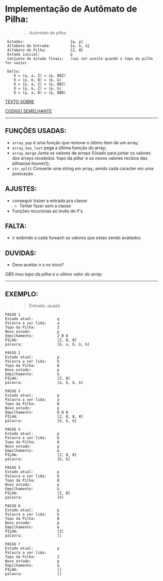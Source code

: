 # Implementação de Autômato de Pilha:
>>Automato de pilha:

     Estados:                     {q, p}
     Alfabeto de Entrada:         {a, b, &}
     Alfabeto de Pilha:           {Z, B}
     Estado inicial:              q
     Conjunto de estado finais:   (vai ser aceito quando o topo da pilha for vazio)
    
     Delta:
        δ = (q, a, Z) = (p, BBZ)
        δ = (p, b, B) = (p, &)
        δ = (p, a, Z) = (p, BBZ)
        δ = (p, &, Z) = (p, &)
        δ = (p, a, B) = (p, BBB)
    

[TEXTO SOBRE](https://panda.ime.usp.br/panda/static/pythonds_pt/03-EDBasicos/05-PilhaImplementacao.html)

[CODIGO SEMELHANTE](https://github.com/prompty001/automato-com-pilha/blob/master/a-pilha.py)

___

## FUNÇÕES USADAS:
* `array_pop` é uma função que remove o último item de um array;
* `array_key_last` pega a última fumção do array;
* `array_merge` Junta os valores de arrays (Usado para juntar os valores dos arrays recebidos 'topo da pilha' e os novos valores recibos das pilhas(se houver));
* `str_split` Converte uma string em array, sendo cada caracter em uma posicação.

## AJUSTES:
* conseguir trazer a entrada pra classe
    * Tentar fazer sem a classe
* Funções recursivas ao invés de if's

## FALTA:
* ir exibindo a cada foreach os valores que estao sendo avaliados

## DUVIDAS:
* Deve aceitar o `b` no inico? 

*OBS meu topo da pilha é o ultimo valor do array*

___

## EXEMPLO:

>> Entrada: `ababbb`

    PASSO 1
    Estado atual:           q
    Palavra a ser lida:     a
    Topo da Pilha:          Z
    Novo estado:            p
    Empilhamento:           Z B B
    PILHA:                  [Z, B, B]
    palavra:                [b, a, b, b, b]

    PASSO 2
    Estado atual:           p
    Palavra a ser lida:     b
    Topo da Pilha:          B
    Novo estado:            p
    Empilhamento:           &
    PILHA:                  [Z, B]
    palavra:                [a, b, b, b]

    PASSO 3
    Estado atual:           p
    Palavra a ser lida:     a
    Topo da Pilha:          B
    Novo estado:            p
    Empilhamento:           B B B
    PILHA:                  [Z, B, B, B]
    palavra:                [b, b, b]

    PASSO 4
    Estado atual:           p
    Palavra a ser lida:     b
    Topo da Pilha:          B
    Novo estado:            p
    Empilhamento:           &
    PILHA:                  [Z, B, B]
    palavra:                [b, b]

    PASSO 5
    Estado atual:           p
    Palavra a ser lida:     b
    Topo da Pilha:          B
    Novo estado:            p
    Empilhamento:           &
    PILHA:                  [Z, B]
    palavra:                [b]

    PASSO 6
    Estado atual:           p
    Palavra a ser lida:     b
    Topo da Pilha:          B
    Novo estado:            p
    Empilhamento:           &
    PILHA:                  [Z]
    palavra:                []

    PASSO 7
    Estado atual:           p
    Palavra a ser lida:     
    Topo da Pilha:          Z
    Novo estado:            p
    Empilhamento:           &
    PILHA:                  []
    palavra:                []








